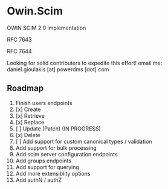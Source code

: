 # Owin.Scim
OWIN SCIM 2.0 implementation

RFC 7643

RFC 7644

Looking for solid contributers to expedite this effort!  email me:  daniel.gioulakis [at] powerdms [dot] com


Roadmap
-------

1. Finish users endpoints
  1. [x] Create  
  2. [x] Retrieve  
  3. [x] Replace  
  4. [ ] Update (Patch) (IN PROGRESS)
  5. [x] Delete  
  6. [ ] Add support for custom canonical types / validation
2. Add support for bulk processing
3. Add scim server configuration endpoints
4. Add groups endpoints
5. Add support for querying
6. Add more extensiblity options
7. Add authN / authZ
